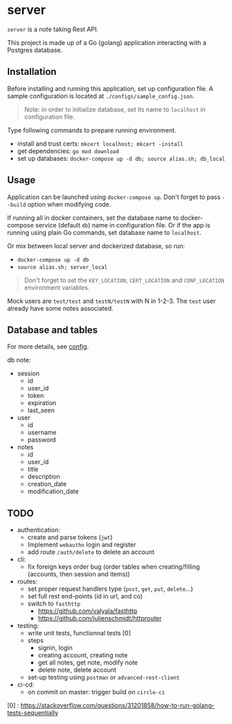 # server

`server` is a note taking Rest API.

This project is made up of a Go (golang) application interacting with a Postgres database.

## Installation

Before installing and running this application, set up configuration file.
A sample configuration is located at `./configs/sample_config.json`.

> Note: in order to initialize database, set its name to `localhost` in configuration file.

Type following commands to prepare running environment.

- install and trust certs: `mkcert localhost; mkcert -install`
- get dependencies: `go mod download`
- set up databases: `docker-compose up -d db; source alias.sh; db_local`

## Usage

Application can be launched using `docker-compose up`.
Don't forget to pass `--build` option when modifying code.

If running all in docker containers, set the database name to docker-compose service (default `db`) name in configuration file.
Or if the app is running using plain Go commands, set database name to `localhost`.

Or mix between local server and dockerized database, so run:

- `docker-compose up -d db`
- `source alias.sh; server_local`

> Don't forget to set the `KEY_LOCATION`, `CERT_LOCATION` and `CONF_LOCATION` environment variables.

Mock users are `test/test` and `testN/testN` with N in 1-2-3.
The `test` user already have some notes associated.

## Database and tables

For more details, see [config](./configs/sample_config.json).

db note:
- session
  - id
  - user_id
  - token
  - expiration
  - last_seen
- user
  - id
  - username
  - password
- notes
  - id
  - user_id
  - title
  - description
  - creation_date
  - modification_date


## TODO

- authentication:
  - create and parse tokens (`jwt`)
  - Implement `webauthn` login and register
  - add route `/auth/delete` to delete an account
- cli:
  - fix foreign keys order bug (order tables when creating/filling (accounts, then session and items))
- routes:
  - set proper request handlers type (`post`, `get`, `put`, `delete`...)
  - set full rest end-points (id in url, and co)
  - switch to `fasthttp`
    - https://github.com/valyala/fasthttp
    - https://github.com/julienschmidt/httprouter
- testing:
  - write unit tests, functionnal tests [0]
  - steps
    - signin, login
    - creating account, creating note
    - get all notes, get note, modify note
    - delete note, delete account
  - set-up testing using `postman` or `advanced-rest-client`
- ci-cd:
  - on commit on master: trigger build on `circle-ci`

[0] : https://stackoverflow.com/questions/31201858/how-to-run-golang-tests-sequentially
